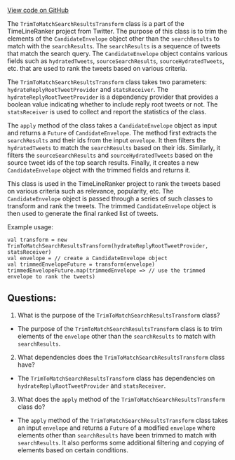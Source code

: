 [View code on GitHub](https://github.com/misbahsy/the-algorithm/timelineranker/server/src/main/scala/com/twitter/timelineranker/common/TrimToMatchSearchResultsTransform.scala)

The `TrimToMatchSearchResultsTransform` class is a part of the TimeLineRanker project from Twitter. The purpose of this class is to trim the elements of the `CandidateEnvelope` object other than the `searchResults` to match with the `searchResults`. The `searchResults` is a sequence of tweets that match the search query. The `CandidateEnvelope` object contains various fields such as `hydratedTweets`, `sourceSearchResults`, `sourceHydratedTweets`, etc. that are used to rank the tweets based on various criteria.

The `TrimToMatchSearchResultsTransform` class takes two parameters: `hydrateReplyRootTweetProvider` and `statsReceiver`. The `hydrateReplyRootTweetProvider` is a dependency provider that provides a boolean value indicating whether to include reply root tweets or not. The `statsReceiver` is used to collect and report the statistics of the class.

The `apply` method of the class takes a `CandidateEnvelope` object as input and returns a `Future` of `CandidateEnvelope`. The method first extracts the `searchResults` and their ids from the input `envelope`. It then filters the `hydratedTweets` to match the `searchResults` based on their ids. Similarly, it filters the `sourceSearchResults` and `sourceHydratedTweets` based on the source tweet ids of the top search results. Finally, it creates a new `CandidateEnvelope` object with the trimmed fields and returns it.

This class is used in the TimeLineRanker project to rank the tweets based on various criteria such as relevance, popularity, etc. The `CandidateEnvelope` object is passed through a series of such classes to transform and rank the tweets. The trimmed `CandidateEnvelope` object is then used to generate the final ranked list of tweets. 

Example usage:
```
val transform = new TrimToMatchSearchResultsTransform(hydrateReplyRootTweetProvider, statsReceiver)
val envelope = // create a CandidateEnvelope object
val trimmedEnvelopeFuture = transform(envelope)
trimmedEnvelopeFuture.map(trimmedEnvelope => // use the trimmed envelope to rank the tweets)
```
## Questions: 
 1. What is the purpose of the `TrimToMatchSearchResultsTransform` class?
- The purpose of the `TrimToMatchSearchResultsTransform` class is to trim elements of the `envelope` other than the `searchResults` to match with `searchResults`.

2. What dependencies does the `TrimToMatchSearchResultsTransform` class have?
- The `TrimToMatchSearchResultsTransform` class has dependencies on `hydrateReplyRootTweetProvider` and `statsReceiver`.

3. What does the `apply` method of the `TrimToMatchSearchResultsTransform` class do?
- The `apply` method of the `TrimToMatchSearchResultsTransform` class takes an input `envelope` and returns a `Future` of a modified `envelope` where elements other than `searchResults` have been trimmed to match with `searchResults`. It also performs some additional filtering and copying of elements based on certain conditions.